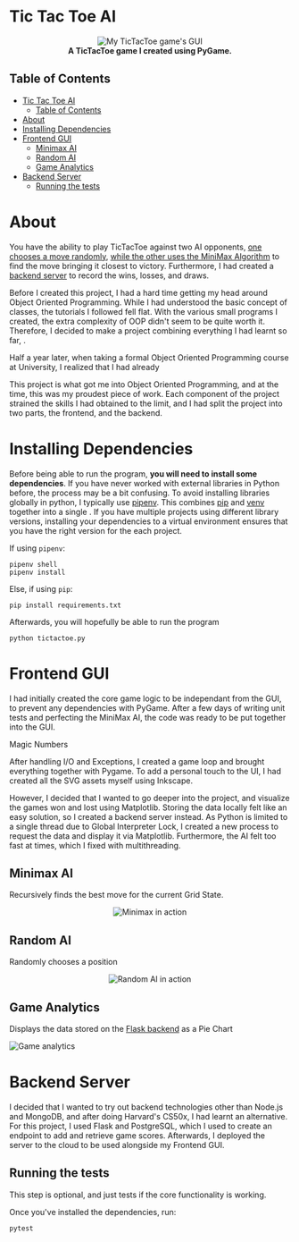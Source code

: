 # Tic Tac Toe AI

<div align="center">
<img src="./Images/TicTacToe.png" alt="My TicTacToe game's GUI">
</div>
<center>
<b>A TicTacToe game I created using PyGame. </b>
</center>

## Table of Contents
- [Tic Tac Toe AI](#tic-tac-toe-ai)
  - [Table of Contents](#table-of-contents)
- [About](#about)
- [Installing Dependencies](#installing-dependencies)
- [Frontend GUI](#frontend-gui)
  - [Minimax AI](#minimax-ai)
  - [Random AI](#random-ai)
  - [Game Analytics](#game-analytics)
- [Backend Server](#backend-server)
  - [Running the tests](#running-the-tests)

# About

You have the ability to play TicTacToe against two AI opponents, [one chooses a move randomly](#random-ai), [while the other uses the MiniMax Algorithm](#minimax-ai) to find the move bringing it closest to victory. Furthermore, I had created a [backend server](#backend-server) to record the wins, losses, and draws. 

Before I created this project, I had a hard time getting my head around Object Oriented Programming. While I had understood the basic concept of classes, the tutorials I followed fell flat. With the various small programs I created, the extra complexity of OOP didn't seem to be quite worth it. Therefore, I decided to make a project combining everything I had learnt so far, .

Half a year later, when taking a formal Object Oriented Programming course at University, I realized that I had already 

This project is what got me into Object Oriented Programming, and at the time, this was my proudest piece of work. Each component of the project strained the skills I had obtained to the limit, and I had split the project into two parts, the frontend, and the backend.

# Installing Dependencies

Before being able to run the program, **you will need to install some dependencies**.
If you have never worked with external libraries in Python before, the process may be a bit confusing. 
To avoid installing libraries globally in python, I typically use [pipenv](https://pypi.org/project/pipenv/). This combines [pip](https://pypi.org/project/pip/) and [venv](https://docs.python.org/3/library/venv.html) together into a single . If you have multiple projects using different library versions, installing your dependencies to a virtual environment ensures that you have the right version for the each project. 



If using `pipenv`:
```
pipenv shell
pipenv install
```

Else, if using `pip`:
```
pip install requirements.txt
```

Afterwards, you will hopefully be able to run the program
```
python tictactoe.py
```


# Frontend GUI 
I had initially created the core game logic to be independant from the GUI, to prevent any dependencies with PyGame. After a few days of writing unit tests and perfecting the MiniMax AI, the code was ready to be put together into the GUI. 


Magic Numbers

After handling I/O and Exceptions, I created a game loop and brought everything together with Pygame. To add a personal touch to the UI, I had created all the SVG assets myself using Inkscape.

However, I decided that I wanted to go deeper into the project, and visualize the games won and lost using Matplotlib. Storing the data locally felt like an easy solution, so I created a backend server instead. As Python is limited to a single thread due to Global Interpreter Lock, I created a new process to request the data and display it via Matplotlib. Furthermore, the AI felt too fast at times, which I fixed with multithreading.

## Minimax AI
Recursively finds the best move for the current Grid State.

<div align="center">

![Minimax in action](./Images/MinimaxDemo.gif)

</div>

## Random AI
Randomly chooses a position

<div align="center">

![Random AI in action](./Images/RandomDemo.gif)

</div>

## Game Analytics
Displays the data stored on the [Flask backend](https://github.com/RyanSamman/Flask-TicTacToe) as a Pie Chart

![Game analytics](./Images/Analytics.png)

# Backend Server
I decided that I wanted to try out backend technologies other than Node.js and MongoDB, and after doing Harvard's CS50x, I had learnt an alternative. For this project, I used Flask and PostgreSQL, which I used to create an endpoint to add and retrieve game scores. Afterwards, I deployed the server to the cloud to be used alongside my Frontend GUI.


## Running the tests
This step is optional, and just tests if the core functionality is working.

Once you've installed the dependencies, run:
```
pytest
```
